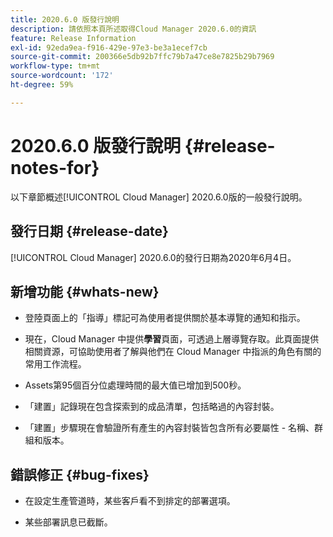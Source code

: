 ```yaml
---
title: 2020.6.0 版發行說明
description: 請依照本頁所述取得Cloud Manager 2020.6.0的資訊
feature: Release Information
exl-id: 92eda9ea-f916-429e-97e3-be3a1ecef7cb
source-git-commit: 200366e5db92b7ffc79b7a47ce8e7825b29b7969
workflow-type: tm+mt
source-wordcount: '172'
ht-degree: 59%

---
```


# 2020.6.0 版發行說明 {#release-notes-for}

以下章節概述[!UICONTROL Cloud Manager] 2020.6.0版的一般發行說明。

## 發行日期 {#release-date}

[!UICONTROL Cloud Manager] 2020.6.0的發行日期為2020年6月4日。

## 新增功能 {#whats-new}

* 登陸頁面上的「指導」標記可為使用者提供關於基本導覽的通知和指示。

* 現在，Cloud Manager 中提供&#x200B;**學習**&#x200B;頁面，可透過上層導覽存取。此頁面提供相關資源，可協助使用者了解與他們在 Cloud Manager 中指派的角色有關的常用工作流程。

* Assets第95個百分位處理時間的最大值已增加到500秒。

* 「建置」記錄現在包含探索到的成品清單，包括略過的內容封裝。

* 「建置」步驟現在會驗證所有產生的內容封裝皆包含所有必要屬性 - 名稱、群組和版本。

## 錯誤修正 {#bug-fixes}

* 在設定生產管道時，某些客戶看不到排定的部署選項。

* 某些部署訊息已截斷。
